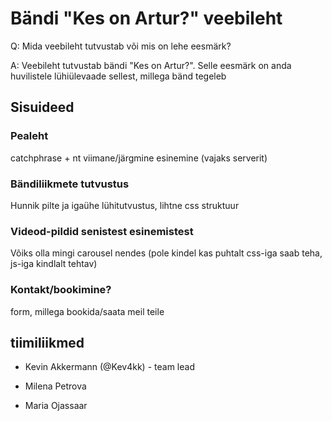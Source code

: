# Bändi "Kes on Artur?" veebileht

Q: Mida veebileht tutvustab või mis on lehe eesmärk?

A: Veebileht tutvustab bändi "Kes on Artur?". Selle eesmärk on anda huvilistele lühiülevaade sellest, millega bänd tegeleb



## Sisuideed

### Pealeht

catchphrase + nt viimane/järgmine esinemine (vajaks serverit)

### Bändiliikmete tutvustus

Hunnik pilte ja igaühe lühitutvustus, lihtne css struktuur

### Videod-pildid senistest esinemistest

Võiks olla mingi carousel nendes (pole kindel kas puhtalt css-iga saab teha, js-iga kindlalt tehtav)

### Kontakt/bookimine?

form, millega bookida/saata meil teile

## tiimiliikmed

* Kevin Akkermann (@Kev4kk) - team lead

* Milena Petrova 

* Maria Ojassaar 


